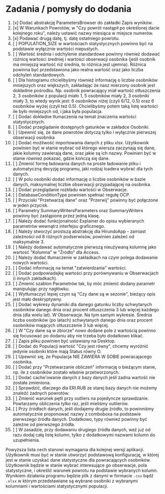# Zadania / pomysły do dodania

1.  [x] Dodać abstrakcję ParametersBrowser do zakładki Zapis wyników.
2.  [x] W Warunkach Powrotów, w "Czy powrót nastąpił po określonej dacie kolejnego roku", należy ustawić nazwy miesiąca w miejsce numerów.
3.  [x] Podawać drugą datę, tj. datę ostatniego powrotu.
4.  [ ] POPULATION_SIZE w wartościach statystycznych powinno być na podstawie wyłącznie wartości niepustych.
5.  [ ] Wartość średnia i odchylenie standardowe powinny również dodawać różnicę wartości średniej i wartości obserwacji osobnika (jeśli osobnik ma mniejszą wartość niż średnia, to różnica jest ujemna). Różnica powinna być przedstawiona jako realna wartość oraz jako liczba odchyleń standardowych.
6.  [ ] Dla histogramu chcielibyśmy również informację o liczbie osobników mniejszych oraz większych, zakładając że nasz mierzony osobnik jest dokładnie pośrodku. Np. osobnik powracający miał wartość otłuszczenia 2, 3 osobników z populacji miało 1, 5 osobników miały 2, 3 osobniki miały 3, to wtedy wynik jest: 6 osobników niżej (czyli 6/12, 0.5) oraz 6 osobników wyżej (czyli też 0.5). Chcielibyśmy potem taką listę wartości ile było mniejszych od, i jaka była populacja.
7.  [ ] Dodać dokładne tłumaczenia na temat znaczenia wartości statystycznych.
8.  [ ] Dodać przeglądanie dostępnych gatunków w zakładce Osobniki.
9.  [ ] Upewnić się, że dane powrotów dotyczą tylko i wyłącznie pierwszej obserwacji osobnika
10. [ ] Dodać możliwość importowania danych z pliku xlsx. Użytkownik powinien być w stanie wybrać od którego wiersza zaczynają się dane, jakie kolumny zawierają dane, oraz jakie są ich nazwy. Powinien być w stanie również pokazać, gdzie kończą się dane.
11. [ ] Zmienić formę ładowania danych na proste ładowanie pliku i automatyczną decyzję programu, jaki rodzaj loadera wybrać dla tych danych.
12. [ ] W polu osobniki dodać informację o liczbie osobników w bazie danych, maksymalnej liczbie obserwacji przypadającej na osobnika.
13. [ ] Dodać przeglądanie rozkładu wartości w Obserwacje.
14. [ ] DatabaseConditionType powinien spełniać regułę OCP.
15. [ ] Przyciski "Przetwarzaj dane" oraz "Przerwij" powinny być połączone w jeden przycisk.
16. [ ] Parametry SummaryWritersParameters oraz SummaryWriters powinny być zastąpione przez jedną klasę.
17. [ ] Należy dodać funkcjonalność Explainer do opisu wybieranych parametrów wewnątrz interfejsu graficznego.
18. [ ] Należy stworzyć prostszą abstrakcję dla HirundoApp - zamiast zależności od 8 różnych podserwisów, powinien zależeć od maksymalnie 3.
19. [ ] Należy dodawać automatycznie pierwszą nieużywaną kolumnę jako wartość "Kolumna" w "Źródło" dla Access.
20. [ ] Należy dodać tłumaczenie w zakładkach na czym polega dodawanie nowych wartości.
21. [ ] Dodać informację na temat "zatwierdzania" wartości.
22. [ ] Dodać podpowiadajkę wartości przy porównywaniu w Obserwacjach (i innych zakładkach).
23. [ ] Zmienić szablon Parametrów tak, by móc zmienić dodany parametr manipulując przy nagłówku.
24. [ ] Wytłumaczyć lepiej czym są "Czy dane są w sezonie", bieżący opis jest mało deskryptywny.
25. [ ] Dodać wykresy dynamiki dla danego gatunku liczby schwytanych osobników danego dnia oraz procent otłuszczenia 3 lub więcej każdego dnia (dla wielu lat). W Obserwacje. Na tym samym wykresie. Średnia liczba osobników (po latach) schwytanych danego dnia oraz procent osobników mających otłuszczenie 3 lub więcej.
26. [ ] W "Czy dane są w zbiorze" nowo dodane pole z wartością powinno się focusować po dodaniu aby nie trzeba było dodatkowo klikać.
27. [ ] Zapis pliku powinien być ustawiany na Desktop.
28. [ ] Dodać do Populacji wartość "Czy jest równy", chcemy wyróżnić jedynie osobniki które mają Status równy O.
29. [ ] Upewnić się, że Populacja NIE ZAWIERA W SOBIE powracajacego osobnika.
30. [ ] Dodać przy "Przetwarzanie obliczeń" informację o bieżącym stanie, np. ile z osobników zostało właśnie przetworzonych.
31. [ ] Dodać cache'owanie danych z bazy danych jeśli żadna wartość nie została zmieniona.
32. [ ] Sprawdzić, dlaczego dla ERI.RUB ze starej bazy danych nie możemy znaleźć żadnych powrotów.
33. [ ] Zmienić warunek pętli przy outliers na pojedyncze sprawdzanie. Powtarzamy obliczenia tylko raz, jeśli mieliśmy outlierów.
34. [ ] Przy źródłach danych, jeśli dodajemy drugie źródło, to powinniśmy automatycznie proponować nazwy z comboboxa na podstawie pierwszego źródła danych. Dodatkowo, typy również powinny być zależne od pierwszego źródła.
35. [ ] W zasadzie, przy dodawaniu drugiego źródła danych, weź już od razu dodaj całą listę kolumn, tylko z dodatkowymi nazwami kolumn do uzupełnienia.

Powyższa lista cech stanowi wymagania dla kolejnej wersji aplikacji. Użytkownik musi być w stanie utworzyć podstawową konfigurację, w której jest w stanie uzyskać dane statystyczne dla powracających osobników. Użytkownik będzie w stanie wybrać interesujące go obserwacje, pola statystyczne, i określić warunek powrotu na podstawie wybranych kolumn. Wynikiem działania programu będzie plik z danymi w formacie `.csv` bądź `.xlsx` w którym przedstawiane są wybrane osobniki z wybranymi kolumnami i wartościami statystycznymi populacji.
